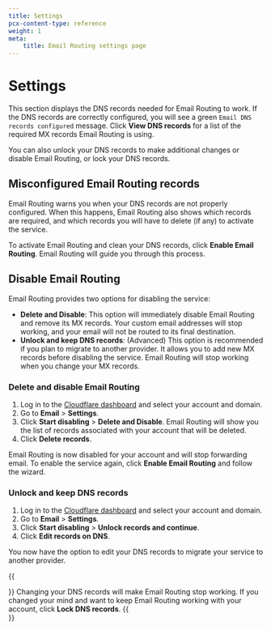 ```yaml
---
title: Settings
pcx-content-type: reference
weight: 1
meta:
    title: Email Routing settings page
---
```


# Settings

This section displays the DNS records needed for Email Routing to work. If the DNS records are correctly configured, you will see a green `Email DNS records configured` message. Click **View DNS records** for a list of the required MX records Email Routing is using.

You can also unlock your DNS records to make additional changes or disable Email Routing, or lock your DNS records.

## Misconfigured Email Routing records

Email Routing warns you when your DNS records are not properly configured. When this happens, Email Routing also shows which records are required, and which records you will have to delete (if any) to activate the service.

To activate Email Routing and clean your DNS records, click **Enable Email Routing**. Email Routing will guide you through this process.

## Disable Email Routing

Email Routing provides two options for disabling the service:

- **Delete and Disable**: This option will immediately disable Email Routing and remove its MX records. Your custom email addresses will stop working, and your email will not be routed to its final destination.
- **Unlock and keep DNS records**: (Advanced) This option is recommended if you plan to migrate to another provider. It allows you to add new MX records before disabling the service. Email Routing will stop working when you change your MX records.

### Delete and disable Email Routing

1. Log in to the [Cloudflare dashboard](https://dash.cloudflare.com/) and select your account and domain.
2. Go to **Email** > **Settings**.
3. Click **Start disabling** > **Delete and Disable**. Email Routing will show you the list of records associated with your account that will be deleted.
4. Click **Delete records**.

Email Routing is now disabled for your account and will stop forwarding email. To enable the service again, click **Enable Email Routing** and follow the wizard.

### Unlock and keep DNS records

1. Log in to the [Cloudflare dashboard](https://dash.cloudflare.com/) and select your account and domain.
2. Go to **Email** > **Settings**.
3. Click **Start disabling** > **Unlock records and continue**.
4. Click **Edit records on DNS**.

You now have the option to edit your DNS records to migrate your service to another provider.

{{<Aside type="warning">}}
Changing your DNS records will make Email Routing stop working. If you changed your mind and want to keep Email Routing working with your account, click **Lock DNS records**.
{{</Aside>}}